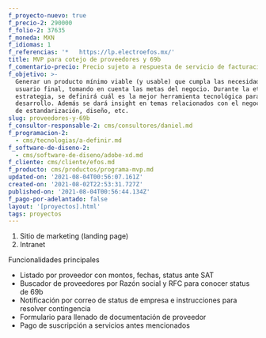 ```yaml
---
f_proyecto-nuevo: true
f_precio-2: 290000
f_folio-2: 37635
f_moneda: MXN
f_idiomas: 1
f_referencias: '*   https://lp.electroefos.mx/'
title: MVP para cotejo de proveedores y 69b
f_comentario-precio: Precio sujeto a respuesta de servicio de facturación
f_objetivo: >-
  Generar un producto mínimo viable (y usable) que cumpla las necesidades del
  usuario final, tomando en cuenta las metas del negocio. Durante la etapa de
  estrategia, se definirá cuál es la mejor herramienta tecnológica para el
  desarrollo. Además se dará insight en temas relacionados con el negocio; temas
  de estandarización, diseño, etc.
slug: proveedores-y-69b
f_consultor-responsable-2: cms/consultores/daniel.md
f_programacion-2:
  - cms/tecnologias/a-definir.md
f_software-de-diseno-2:
  - cms/software-de-diseno/adobe-xd.md
f_cliente: cms/cliente/efos.md
f_producto: cms/productos/programa-mvp.md
updated-on: '2021-08-04T00:56:07.161Z'
created-on: '2021-08-02T22:53:31.727Z'
published-on: '2021-08-04T00:56:44.134Z'
f_pago-por-adelantado: false
layout: '[proyectos].html'
tags: proyectos
---
```


1.  Sitio de marketing (landing page)
2.  Intranet

Funcionalidades principales

*   Listado por proveedor con montos, fechas, status ante SAT
*   Buscador de proveedores por Razón social y RFC para conocer status de 69b
*   Notificación por correo de status de empresa e instrucciones para resolver contingencia
*   Formulario para llenado de documentación de proveedor
*   Pago de suscripción a servicios antes mencionados
